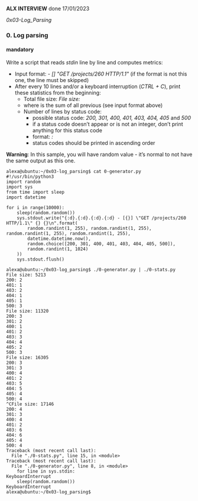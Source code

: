 __ALX INTERVIEW__ done 17/01/2023

*0x03-Log_Parsing*

### 0. Log parsing
#### mandatory
Write a script that reads *stdin* line by line and computes metrics:

- Input format: *<IP Address> - [<date>] "GET /projects/260 HTTP/1.1" <status code> <file size>* (if the format is not this one, the line must be skipped)
- After every 10 lines and/or a keyboard interruption (*CTRL + C*), print these statistics from the beginning:
  - Total file size: *File size: <total size>*
  - where *<total size>* is the sum of all previous *<file size>* (see input format above)
  - Number of lines by status code:
    - possible status code: *200, 301, 400, 401, 403, 404, 405* and *500*
    - if a status code doesn’t appear or is not an integer, don’t print anything for this status code
    - format: *<status code>: <number>*
    - status codes should be printed in ascending order

**Warning**: In this sample, you will have random value - it’s normal to not have the same output as this one.
```
alexa@ubuntu:~/0x03-log_parsing$ cat 0-generator.py
#!/usr/bin/python3
import random
import sys
from time import sleep
import datetime

for i in range(10000):
    sleep(random.random())
    sys.stdout.write("{:d}.{:d}.{:d}.{:d} - [{}] \"GET /projects/260 HTTP/1.1\" {} {}\n".format(
        random.randint(1, 255), random.randint(1, 255), random.randint(1, 255), random.randint(1, 255),
        datetime.datetime.now(),
        random.choice([200, 301, 400, 401, 403, 404, 405, 500]),
        random.randint(1, 1024)
    ))
    sys.stdout.flush()

alexa@ubuntu:~/0x03-log_parsing$ ./0-generator.py | ./0-stats.py 
File size: 5213
200: 2
401: 1
403: 2
404: 1
405: 1
500: 3
File size: 11320
200: 3
301: 2
400: 1
401: 2
403: 3
404: 4
405: 2
500: 3
File size: 16305
200: 3
301: 3
400: 4
401: 2
403: 5
404: 5
405: 4
500: 4
^CFile size: 17146
200: 4
301: 3
400: 4
401: 2
403: 6
404: 6
405: 4
500: 4
Traceback (most recent call last):
  File "./0-stats.py", line 15, in <module>
Traceback (most recent call last):
  File "./0-generator.py", line 8, in <module>
    for line in sys.stdin:
KeyboardInterrupt
    sleep(random.random())
KeyboardInterrupt
alexa@ubuntu:~/0x03-log_parsing$ 
```
  
